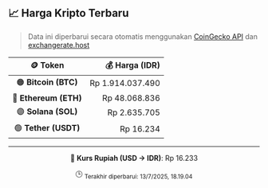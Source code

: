 

<!-- HARGA_KRIPTO -->
## 📈 Harga Kripto Terbaru

> Data ini diperbarui secara otomatis menggunakan [CoinGecko API](https://www.coingecko.com/) dan [exchangerate.host](https://exchangerate.host/)

<div align="center">

| 🪙 Token | 💰 Harga (IDR) |
|:------:|---------------:|
| 🟠 **Bitcoin (BTC)**   | Rp 1.914.037.490 |
| 🔵 **Ethereum (ETH)**  | Rp 48.068.836 |
| 🟣 **Solana (SOL)**    | Rp 2.635.705 |
| 🟢 **Tether (USDT)**   | Rp 16.234 |

---

💱 **Kurs Rupiah (USD → IDR)**: Rp 16.233

🕒 <sub>Terakhir diperbarui: 13/7/2025, 18.19.04</sub>

</div>
<!-- /HARGA_KRIPTO -->